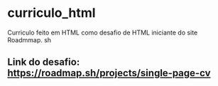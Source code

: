 # curriculo_html
Curriculo feito em HTML como desafio de HTML iniciante do site Roadmmap. sh 

## Link do desafio: https://roadmap.sh/projects/single-page-cv
